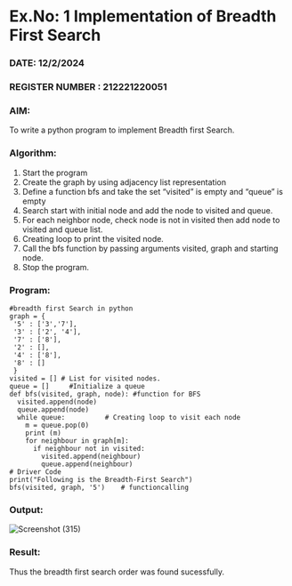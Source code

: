 # Ex.No: 1  Implementation of Breadth First Search 
### DATE: 12/2/2024                                                                           
### REGISTER NUMBER : 212221220051
### AIM: 
To write a python program to implement Breadth first Search. 
### Algorithm:
1. Start the program
2. Create the graph by using adjacency list representation
3. Define a function bfs and take the set “visited” is empty and “queue” is empty
4. Search start with initial node and add the node to visited and queue.
5. For each neighbor node, check node is not in visited then add node to visited and queue list.
6.  Creating loop to print the visited node.
7.   Call the bfs function by passing arguments visited, graph and starting node.
8.   Stop the program.
### Program:
```
#breadth first Search in python 
graph = {
 '5' : ['3','7'],
 '3' : ['2', '4'],
 '7' : ['8'],
 '2' : [],
 '4' : ['8'],
 '8' : []
 }
visited = [] # List for visited nodes.
queue = []     #Initialize a queue
def bfs(visited, graph, node): #function for BFS
  visited.append(node)
  queue.append(node)
  while queue:          # Creating loop to visit each node
    m = queue.pop(0) 
    print (m) 
    for neighbour in graph[m]:
      if neighbour not in visited:
        visited.append(neighbour)
       	queue.append(neighbour)
# Driver Code
print("Following is the Breadth-First Search")
bfs(visited, graph, '5')    # functioncalling
```
### Output:
![Screenshot (315)](https://github.com/Praveenanagaraji22/AI_Lab_2023-24/assets/119393514/734f8d06-b753-4bb6-848c-2f23d4b6e681)

### Result:
Thus the breadth first search order was found sucessfully.

